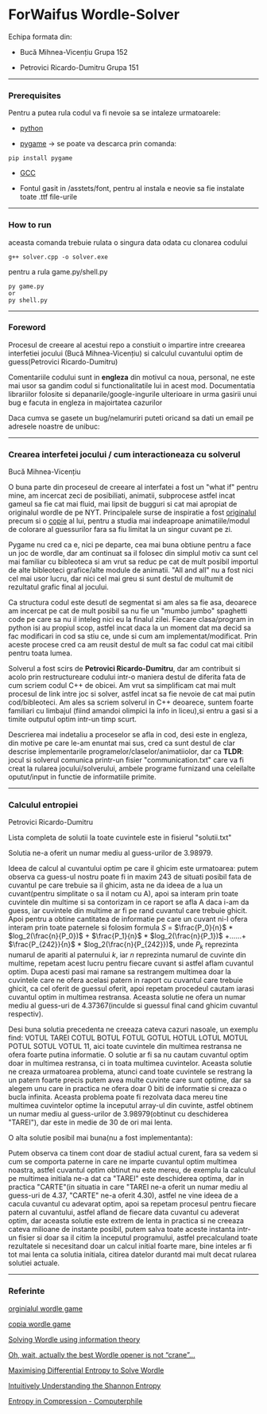 ForWaifus Wordle-Solver
================================================================

Echipa formata din:

- Bucă Mihnea-Vicențiu Grupa 152

- Petrovici Ricardo-Dumitru Grupa 151

------------------------------------------------------------------------------------------------

### Prerequisites


Pentru a putea rula codul va fi nevoie sa se intaleze urmatoarele:

  - [python](https://www.python.org/)

  - [pygame](https://www.pygame.org/news) -> se poate va descarca prin comanda:

```
pip install pygame
```
   - [GCC](https://www.geeksforgeeks.org/complete-guide-to-install-c17-in-windows/)
   
   - Fontul gasit in /asstets/font, pentru al instala e neovie sa fie instalate toate .ttf file-urile

-----------------------------------------------------------------------------------------------

### How to run

aceasta comanda trebuie rulata o singura data odata cu clonarea codului

```
g++ solver.cpp -o solver.exe
```

pentru a rula game.py/shell.py

```
py game.py
or
py shell.py
```

----------------------------------------------------------------------------------------

### Foreword

Procesul de creeare al acestui repo a constiuit o impartire intre creearea interfetiei jocului (Bucă Mihnea-Vicențiu) si calculul cuvantului optim de guess(Petrovici Ricardo-Dumitru)

Comentariile codului sunt in **engleza** din motivul ca noua, personal, ne este mai usor sa gandim codul si functionalitatile lui in acest mod. Documentatia librariilor folosite si depanarile/google-ingurile ulterioare in urma gasirii unui bug e facuta in engleza in majoirtatea cazurilor

Daca cumva se gasete un bug/nelamuriri puteti oricand sa dati un email pe adresele noastre de unibuc:

----------------------------------------------------------------------------------------

### Crearea interfetei jocului / cum interactioneaza cu solverul 

Bucă Mihnea-Vicențiu

O buna parte din proceseul de creeare al interfatei a fost un "what if" pentru mine, am incercat zeci de posibiliati, animatii, subprocese astfel incat gameul sa fie cat mai fluid, mai lipsit de bugguri si cat mai apropiat de originalul wordle de pe NYT. Principalele surse de inspiratie a fost [originalul](https://www.nytimes.com/games/wordle/index.html) precum si o [copie](https://wordleunlimited.org/) al lui, pentru a studia mai indeaproape animatiile/modul de colorare al guessurilor fara sa fiu limitat la un singur cuvant pe zi.

Pygame nu cred ca e, nici pe departe, cea mai buna obtiune pentru a face un joc de wordle, dar am continuat sa il folosec din simplul motiv ca sunt cel mai familiar cu bibleoteca si am vrut sa reduc pe cat de mult posibil importul de alte bibleoteci grafice/alte module de animatii. "All and all" nu a fost nici cel mai usor lucru, dar nici cel mai greu si sunt destul de multumit de rezultatul grafic final al jocului.

Ca structura codul este desutl de segmentat si am ales sa fie asa, deoarece am incercat pe cat de mult posibil sa nu fie un "mumbo jumbo" spaghetti code pe care sa nu il inteleg nici eu la finalul zilei. Fiecare clasa/program in python isi au propiul scop, astfel incat daca la un moment dat ma decid sa fac modificari in cod sa stiu ce, unde si cum am implementat/modificat. Prin aceste procese cred ca am reusit destul de mult sa fac codul cat mai citibil pentru toata lumea.

Solverul a fost scirs de **Petrovici Ricardo-Dumitru**, dar am contribuit si acolo prin restructureare codului intr-o maniera destul de diferita fata de cum scriem codul C++ de obicei. Am vrut sa simplificam cat mai mult procesul de link intre joc si solver, astfel incat sa fie nevoie de cat mai putin cod/bibleoteci. Am ales sa scriem solverul in C++ deoarece, suntem foarte familiari cu limbajul (fiind amandoi olimpici la info in liceu),si entru a gasi si a timite outputul optim intr-un timp scurt.

Descrierea mai indetaliu a proceselor se afla in cod, desi este in engleza, din motive pe care le-am enuntat mai sus, cred ca sunt destul de clar descrise implementarile programelor/claselor/animatiiolor, dar ca **TLDR**: jocul si solverul comunica printr-un fisier "communication.txt" care va fi creat la rularea jocului/solverului, ambele programe furnizand una celeilalte oputut/input in functie de informatiile primite.

----------------------------------------------------------------------------------------

### Calculul entropiei

Petrovici Ricardo-Dumitru

Lista completa de solutii la toate cuvintele este in fisierul "solutii.txt"

Solutia ne-a oferit un numar mediu al guess-urilor de $3.98979$.

Ideea de calcul al cuvantului optim pe care il ghicim este urmatoarea: putem observa ca guess-ul nostru poate fi in maxim $243$ de situati posibil fata de cuvantul pe care trebuie sa il ghicim, asta ne da ideea de a lua un cuvant(pentru simplitate o sa il notam cu A), apoi sa interam prin toate cuvintele din multime si sa contorizam in ce raport se afla A daca i-am da guess, iar cuvintele din multime ar fi pe rand cuvantul care trebuie ghicit. Apoi pentru a obtine cantitatea de informatie pe care un cuvant ni-l ofera interam prin toate paternele si folosim formula  $S$ = $\frac{P_0}{n}$ * $log_2(\frac{n}{P_0})$ + $\frac{P_1}{n}$ * $log_2(\frac{n}{P_1})$ $+ ...... +$ $\frac{P_{242}}{n}$ * $log_2(\frac{n}{P_{242}})$, unde $P_k$ reprezinta numarul de apariti al paternului $k$, iar $n$ reprezinta numarul de cuvinte din multime, repetam acest lucru pentru fiecare cuvant si astfel aflam cuvantul optim. Dupa acesti pasi mai ramane sa restrangem multimea doar la cuvintele care ne ofera acelasi patern in raport cu cuvantul care trebuie ghicit, ca cel oferit de guessul oferit, apoi repetam procedeul cautam iarasi cuvantul optim in multimea restransa. Aceasta solutie ne ofera un numar mediu al guess-uri de $4.37367$(inculde si guessul final cand ghicim cuvantul respectiv).

Desi buna solutia precedenta ne creeaza cateva cazuri nasoale, un exemplu find: VOTUL TAREI COTUL BOTUL FOTUL GOTUL HOTUL LOTUL MOTUL POTUL SOTUL VOTUL $11$, aici toate cuvintele din multimea restransa ne ofera foarte putina informatie. O solutie ar fi sa nu cautam cuvantul optim doar in multimea restransa, ci in toata multimea cuvintelor. Aceasta solutie ne creaza urmatoarea problema, atunci cand toate cuvintele se restrang la un patern foarte precis putem avea multe cuvinte care sunt optime, dar sa alegem unu care in practica ne ofera doar $0$ biti de informatie si creaza o bucla infinita. Aceasta problema poate fi rezolvata daca mereu tine multimea cuvintelor optime la inceputul array-ul din cuvinte, astfel obtinem un numar mediu al guess-urilor de $3.98979$(obtinut cu deschiderea "TAREI"), dar este in medie de $30$ de ori mai lenta.

 O alta solutie posibil mai buna(nu a fost implementanta):
 
Putem observa ca tinem cont doar de stadiul actual curent, fara sa vedem si cum se comporta paterne in care ne imparte cuvantul optim multimea noastra, astfel cuvantul optim obtinut nu este mereu, de exemplu la calculul pe multimea initiala ne-a dat ca "TAREI" este deschiderea optima, dar in practica "CARTE"(in situatia in care "TAREI ne-a oferit un numar mediu al guess-uri de $4.37$, "CARTE" ne-a oferit $4.30$), astfel ne vine ideea de a cacula cuvantul cu adevarat optim, apoi sa repetam procesul pentru fiecare patern al cuvantului, astfel afland de fiecare data cuvantul cu adeverat optim, dar aceasta solutie este extrem de lenta in practica si ne creeaza cateva milioane de instante posibil, putem salva toate aceste instanta intr-un fisier si doar sa il citim la inceputul programului, astfel precalculand toate rezultatele si necesitand doar un calcul initial foarte mare, bine inteles ar fi tot mai lenta ca solutia initiala, citirea datelor durantd mai mult decat rularea solutiei actuale.

----------------------------------------------------------------------------------------

### Referinte

[orginialul wordle game](https://www.nytimes.com/games/wordle/index.html)

[copia wordle game](https://wordleunlimited.org/)

[Solving Wordle using information theory](https://www.youtube.com/watch?v=v68zYyaEmEA&t=0s)

[Oh, wait, actually the best Wordle opener is not “crane”…](https://www.youtube.com/watch?v=fRed0Xmc2Wg&t=0s)

[Maximising Differential Entropy to Solve Wordle](https://aditya-sengupta.github.io/coding/2022/01/13/wordle.html)

[Intuitively Understanding the Shannon Entropy](https://www.youtube.com/watch?v=0GCGaw0QOhA)

[Entropy in Compression - Computerphile](https://www.youtube.com/watch?v=M5c_RFKVkko)